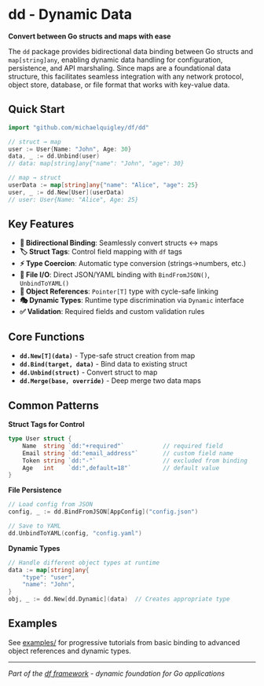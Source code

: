 # dd - Dynamic Data

**Convert between Go structs and maps with ease**

The `dd` package provides bidirectional data binding between Go structs and `map[string]any`, enabling dynamic data handling for configuration, persistence, and API marshaling. Since maps are a foundational data structure, this facilitates seamless integration with any network protocol, object store, database, or file format that works with key-value data.

## Quick Start

```go
import "github.com/michaelquigley/df/dd"

// struct → map
user := User{Name: "John", Age: 30}
data, _ := dd.Unbind(user)
// data: map[string]any{"name": "John", "age": 30}

// map → struct  
userData := map[string]any{"name": "Alice", "age": 25}
user, _ := dd.New[User](userData)
// user: User{Name: "Alice", Age: 25}
```

## Key Features

- **🔄 Bidirectional Binding**: Seamlessly convert structs ↔ maps
- **🏷️ Struct Tags**: Control field mapping with `df` tags
- **⚡ Type Coercion**: Automatic type conversion (strings→numbers, etc.)
- **📁 File I/O**: Direct JSON/YAML binding with `BindFromJSON()`, `UnbindToYAML()`
- **🔗 Object References**: `Pointer[T]` type with cycle-safe linking
- **🎭 Dynamic Types**: Runtime type discrimination via `Dynamic` interface
- **✅ Validation**: Required fields and custom validation rules

## Core Functions

- **`dd.New[T](data)`** - Type-safe struct creation from map
- **`dd.Bind(target, data)`** - Bind data to existing struct
- **`dd.Unbind(struct)`** - Convert struct to map
- **`dd.Merge(base, override)`** - Deep merge two data maps

## Common Patterns

**Struct Tags for Control**
```go
type User struct {
    Name  string `dd:"+required"`           // required field
    Email string `dd:"email_address"`       // custom field name
    Token string `dd:"-"`                   // excluded from binding
    Age   int    `dd:",default=18"`         // default value
}
```

**File Persistence**
```go
// Load config from JSON
config, _ := dd.BindFromJSON[AppConfig]("config.json")

// Save to YAML
dd.UnbindToYAML(config, "config.yaml")
```

**Dynamic Types**
```go
// Handle different object types at runtime
data := map[string]any{
    "type": "user",
    "name": "John",
}
obj, _ := dd.New[dd.Dynamic](data)  // Creates appropriate type
```

## Examples

See [examples/](examples/) for progressive tutorials from basic binding to advanced object references and dynamic types.

---
*Part of the [df framework](../README.md) - dynamic foundation for Go applications*